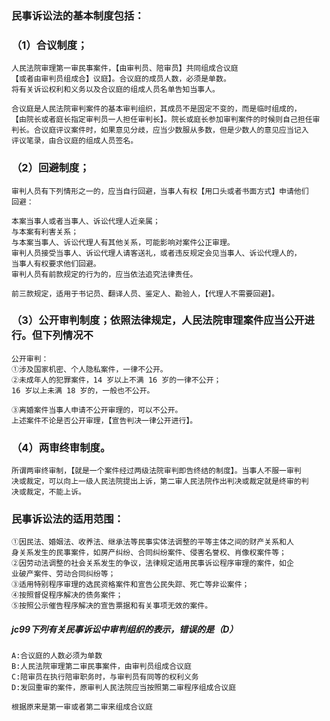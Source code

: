 ### 民事诉讼法的基本制度包括：
### （1）合议制度；
    人民法院审理第一审民事案件，【由审判员、陪审员】共同组成合议庭
    【或者由审判员组成合】议庭】。合议庭的成员人数，必须是单数。
    将有关诉讼权利和义务以及合议庭的组成人员名单告知当事人。

    合议庭是人民法院审判案件的基本审判组织，其成员不是固定不变的，而是临时组成的，
    【由院长或者庭长指定审判员一人担任审判长】。院长或庭长参加审判案件的时候则自己担任审
    判长。合议庭评议案件时，如果意见分歧，应当少数服从多数，但是少数人的意见应当记入
    评议笔录，由合议庭的组成人员签名。
    
### （2）回避制度；
    审判人员有下列情形之一的，应当自行回避，当事人有权【用口头或者书面方式】申请他们
    回避：
    
    本案当事人或者当事人、诉讼代理人近亲属；
    与本案有利害关系；
    与本案当事人、诉讼代理人有其他关系，可能影响对案件公正审理。
    审判人员接受当事人、诉讼代理人请客送礼，或者违反规定会见当事人、诉讼代理人的，
    当事人有权要求他们回避。
    审判人员有前款规定的行为的，应当依法追究法律责任。
    
    前三款规定，适用于书记员、翻译人员、鉴定人、勘验人，【代理人不需要回避】。

### （3）公开审判制度；依照法律规定，人民法院审理案件应当公开进行。但下列情况不
    公开审判：
    ①涉及国家机密、个人隐私案件，一律不公开。
    ②未成年人的犯罪案件，14 岁以上不满 16 岁的一律不公开；
    16 岁以上未满 18 岁的，一般也不公开。
    
    ③离婚案件当事人申请不公开审理的，可以不公开。
    上述案件不论是否公开审理，【宣告判决一律公开进行】。

### （4）两审终审制度。
    所谓两审终审制，【就是一个案件经过两级法院审判即告终结的制度】。当事人不服一审判
    决或裁定，可以向上一级人民法院提出上诉，第二审人民法院作出判决或裁定就是终审的判
    决或裁定，不能上诉。

### 民事诉讼法的适用范围：
    ①因民法、婚姻法、收养法、继承法等民事实体法调整的平等主体之间的财产关系和人
    身关系发生的民事案件，如房产纠纷、合同纠纷案件、侵害名誉权、肖像权案件等；
    ②因劳动法调整的社会关系发生的争议，法律规定适用民事诉讼程序审理的案件，如企
    业破产案件、劳动合同纠纷等；
    ③适用特别程序审理的选民资格案件和宣告公民失踪、死亡等非讼案件；
    ④按照督促程序解决的债务案件；
    ⑤按照公示催告程序解决的宣告票据和有关事项无效的案件。

##### jc99下列有关民事诉讼中审判组织的表示，错误的是（D）
    A:合议庭的人数必须为单数
    B:人民法院审理第二审民事案件，由审判员组成合议庭
    C:陪审员在执行陪审职务时，与审判员有同等的权利义务
    D:发回重审的案件，原审判人民法院应当按照第二审程序组成合议庭
    
    根据原来是第一审或者第二审来组成合议庭    